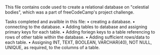 This file contains code used to create a relational database on "celestial bodies", which was a part of freeCodeCamp's project challenge.

Tasks completed and availble in this file:
•	creating a database.
•	connecting to the database. 
•	Adding tables to database and assigning primary keys for each table.
•	Adding foriegn keys to a table referencing to rows of other table within the database. 
•	Adding sufficient rows/data to each table.
•	Assigning INT, TEXT, BOOLEAN, VARCHAR(40), NOT NULL, UNIQUE, as required, to the columns of a table. 
